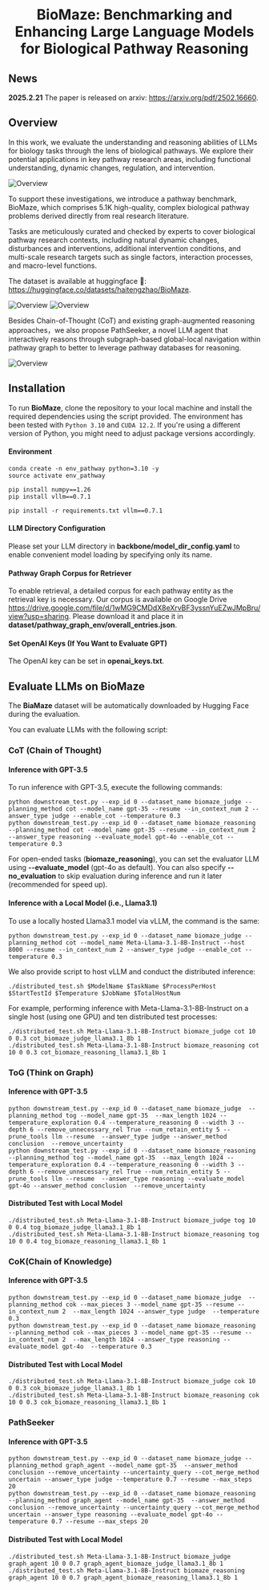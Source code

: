 <h1 align="center"> BioMaze: Benchmarking and Enhancing Large Language Models for Biological Pathway Reasoning </h1>

## News

**2025.2.21** The paper is released on arxiv: https://arxiv.org/pdf/2502.16660.

## Overview

In this work, we evaluate the understanding and reasoning abilities of LLMs for biology tasks through the lens of
biological pathways. We explore their potential applications in key pathway research areas, including functional
understanding, dynamic changes, regulation, and intervention.

![Overview](figures/mainfig.png)

To support these investigations, we introduce a pathway benchmark, BioMaze, which comprises 5.1K high-quality, complex
biological pathway problems derived directly from real research literature.

Tasks are meticulously curated and checked by experts to cover biological pathway research contexts, including natural
dynamic changes, disturbances and interventions, additional intervention conditions, and multi-scale research targets
such as single factors, interaction processes, and macro-level functions.

The dataset is available at huggingface 🤗: https://huggingface.co/datasets/haitengzhao/BioMaze.

![Overview](figures/category.png)
![Overview](figures/category2.png)

Besides Chain-of-Thought (CoT) and existing graph-augmented reasoning approaches，we also propose PathSeeker, a novel LLM
agent that interactively reasons through subgraph-based global-local navigation within pathway graph to better to
leverage pathway databases for reasoning.

![Overview](figures/pathseeker.png)

## Installation

To run **BioMaze**, clone the repository to your local machine and install the required dependencies using the script
provided. The environment has been tested with `Python 3.10` and `CUDA 12.2`. If you're using a different version of
Python, you might need to adjust package versions accordingly.

#### Environment

```
conda create -n env_pathway python=3.10 -y
source activate env_pathway

pip install numpy==1.26 
pip install vllm==0.7.1

pip install -r requirements.txt vllm==0.7.1
```

#### LLM Directory Configuration

Please set your LLM directory in **backbone/model_dir_config.yaml** to enable convenient model loading by specifying
only its name.

#### Pathway Graph Corpus for Retriever

To enable retrieval, a detailed corpus for each pathway entity as the retrieval key is necessary. Our corpus is
available on Google Drive https://drive.google.com/file/d/1wMG9CMDdX8eXrvBF3yssnYuEZwJMpBru/view?usp=sharing. Please download it and place it in **dataset/pathway_graph_env/overall_entries.json**.

#### Set OpenAI Keys (If You Want to Evaluate GPT)

The OpenAI key can be set in **openai_keys.txt**.

## Evaluate LLMs on BioMaze

The **BiaMaze** dataset will be automatically downloaded by Hugging Face during the evaluation.

You can evaluate LLMs with the following script:

### CoT (Chain of Thought)

#### Inference with GPT-3.5

To run inference with GPT-3.5, execute the following commands:

```
python downstream_test.py --exp_id 0 --dataset_name biomaze_judge --planning_method cot --model_name gpt-35 --resume --in_context_num 2 --answer_type judge --enable_cot --temperature 0.3 
python downstream_test.py --exp_id 0 --dataset_name biomaze_reasoning --planning_method cot --model_name gpt-35 --resume --in_context_num 2 --answer_type reasoning --evaluate_model gpt-4o --enable_cot --temperature 0.3
```

For open-ended tasks (**biomaze_reasoning**), you can set the evaluator LLM using **--evaluate_model** (gpt-4o as
default). You can also specify **--no_evaluation** to skip evaluation during inference and run it later (recommended for
speed up).

#### Inference with a Local Model (i.e., Llama3.1)

To use a locally hosted Llama3.1 model via vLLM, the command is the same:

```
python downstream_test.py --exp_id 0 --dataset_name biomaze_judge --planning_method cot --model_name Meta-Llama-3.1-8B-Instruct --host 8000 --resume --in_context_num 2 --answer_type judge --enable_cot --temperature 0.3
```

We also provide script to host vLLM and conduct the distributed inference:

```
./distributed_test.sh $ModelName $TaskName $ProcessPerHost $StartTestId $Temperature $JobName $TotalHostNum
```

For example, performing inference with Meta-Llama-3.1-8B-Instruct on a single host (using one GPU) and ten distributed
test processes:

```
./distributed_test.sh Meta-Llama-3.1-8B-Instruct biomaze_judge cot 10 0 0.3 cot_biomaze_judge_llama3.1_8b 1
./distributed_test.sh Meta-Llama-3.1-8B-Instruct biomaze_reasoning cot 10 0 0.3 cot_biomaze_reasoning_llama3.1_8b 1
```

### ToG (Think on Graph)

#### Inference with GPT-3.5

```
python downstream_test.py --exp_id 0 --dataset_name biomaze_judge  --planning_method tog --model_name gpt-35  --max_length 1024 --temperature_exploration 0.4 --temperature_reasoning 0 --width 3 --depth 6 --remove_unnecessary_rel True --num_retain_entity 5 --prune_tools llm --resume  --answer_type judge --answer_method conclusion  --remove_uncertainty
python downstream_test.py --exp_id 0 --dataset_name biomaze_reasoning  --planning_method tog --model_name gpt-35  --max_length 1024 --temperature_exploration 0.4 --temperature_reasoning 0 --width 3 --depth 6 --remove_unnecessary_rel True --num_retain_entity 5 --prune_tools llm --resume  --answer_type reasoning --evaluate_model gpt-4o --answer_method conclusion  --remove_uncertainty
```

#### Distributed Test with Local Model

```
./distributed_test.sh Meta-Llama-3.1-8B-Instruct biomaze_judge tog 10 0 0.4 tog_biomaze_judge_llama3.1_8b 1
./distributed_test.sh Meta-Llama-3.1-8B-Instruct biomaze_reasoning tog 10 0 0.4 tog_biomaze_reasoning_llama3.1_8b 1
```

### CoK(Chain of Knowledge)

#### Inference with GPT-3.5

```
python downstream_test.py --exp_id 0 --dataset_name biomaze_judge  --planning_method cok --max_pieces 3 --model_name gpt-35 --resume --in_context_num 2  --max_length 1024 --answer_type judge  --temperature 0.3
python downstream_test.py --exp_id 0 --dataset_name biomaze_reasoning  --planning_method cok --max_pieces 3 --model_name gpt-35 --resume --in_context_num 2  --max_length 1024 --answer_type reasoning --evaluate_model gpt-4o  --temperature 0.3
```

#### Distributed Test with Local Model

```
./distributed_test.sh Meta-Llama-3.1-8B-Instruct biomaze_judge cok 10 0 0.3 cok_biomaze_judge_llama3.1_8b 1
./distributed_test.sh Meta-Llama-3.1-8B-Instruct biomaze_reasoning cok 10 0 0.3 cok_biomaze_reasoning_llama3.1_8b 1
```

### PathSeeker

#### Inference with GPT-3.5

```
python downstream_test.py --exp_id 0 --dataset_name biomaze_judge --planning_method graph_agent --model_name gpt-35  --answer_method conclusion --remove_uncertainty --uncertainty_query --cot_merge_method uncertain --answer_type judge --temperature 0.7 --resume --max_steps 20
python downstream_test.py --exp_id 0 --dataset_name biomaze_reasoning --planning_method graph_agent --model_name gpt-35  --answer_method conclusion --remove_uncertainty --uncertainty_query --cot_merge_method uncertain --answer_type reasoning --evaluate_model gpt-4o --temperature 0.7 --resume --max_steps 20
```

#### Distributed Test with Local Model

```
./distributed_test.sh Meta-Llama-3.1-8B-Instruct biomaze_judge graph_agent 10 0 0.7 graph_agent_biomaze_judge_llama3.1_8b 1
./distributed_test.sh Meta-Llama-3.1-8B-Instruct biomaze_reasoning graph_agent 10 0 0.7 graph_agent_biomaze_reasoning_llama3.1_8b 1
```
